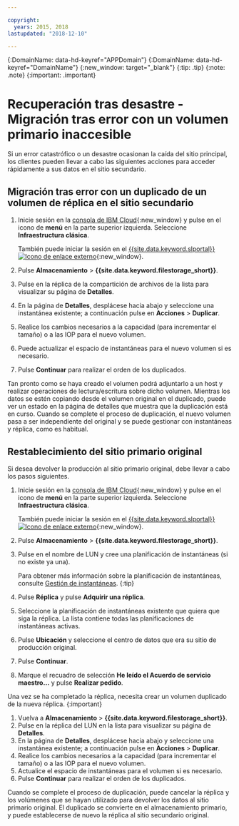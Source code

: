 ```yaml
---

copyright:
  years: 2015, 2018
lastupdated: "2018-12-10"

---
```

{:DomainName: data-hd-keyref="APPDomain"}
{:DomainName: data-hd-keyref="DomainName"}
{:new_window: target="_blank"}
{:tip: .tip}
{:note: .note}
{:important: .important}


# Recuperación tras desastre - Migración tras error con un volumen primario inaccesible

Si un error catastrófico o un desastre ocasionan la caída del sitio principal, los clientes pueden llevar a cabo las siguientes acciones para acceder rápidamente a sus datos en el sitio secundario.

## Migración tras error con un duplicado de un volumen de réplica en el sitio secundario

1. Inicie sesión en la [consola de IBM Cloud](https://console.bluemix.net/catalog/){:new_window} y pulse en el icono de **menú** en la parte superior izquierda. Seleccione **Infraestructura clásica**.

   También puede iniciar la sesión en el [{{site.data.keyword.slportal}} ![Icono de enlace externo](../../icons/launch-glyph.svg "Icono de enlace externo")](https://control.softlayer.com/){:new_window}.
2. Pulse **Almacenamiento** > **{{site.data.keyword.filestorage_short}}**.
3. Pulse en la réplica de la compartición de archivos de la lista para visualizar su página de **Detalles**.
4. En la página de **Detalles**, desplácese hacia abajo y seleccione una instantánea existente; a continuación pulse en **Acciones** > **Duplicar**.
5. Realice los cambios necesarios a la capacidad (para incrementar el tamaño) o a las IOP para el nuevo volumen.
6. Puede actualizar el espacio de instantáneas para el nuevo volumen si es necesario.
7. Pulse **Continuar** para realizar el orden de los duplicados.

Tan pronto como se haya creado el volumen podrá adjuntarlo a un host y realizar operaciones de lectura/escritura sobre dicho volumen. Mientras los datos se estén copiando desde el volumen original en el duplicado, puede ver un estado en la página de detalles que muestra que la duplicación está en curso. Cuando se complete el proceso de duplicación, el nuevo volumen pasa a ser independiente del original y se puede gestionar con instantáneas y réplica, como es habitual.

## Restablecimiento del sitio primario original

Si desea devolver la producción al sitio primario original, debe llevar a cabo los pasos siguientes.

1. Inicie sesión en la [consola de IBM Cloud](https://{DomainName}/catalog/){:new_window} y pulse en el icono de **menú** en la parte superior izquierda. Seleccione **Infraestructura clásica**.

   También puede iniciar la sesión en el [{{site.data.keyword.slportal}} ![Icono de enlace externo](../../icons/launch-glyph.svg "Icono de enlace externo")](https://control.softlayer.com/){:new_window}.
2. Pulse **Almacenamiento** > **{{site.data.keyword.filestorage_short}}**.
3. Pulse en el nombre de LUN y cree una planificación de instantáneas (si no existe ya una).

   Para obtener más información sobre la planificación de instantáneas, consulte [Gestión de instantáneas](working-with-snapshots.html#adding-a-snapshot-schedule).
   {:tip}
4. Pulse **Réplica** y pulse **Adquirir una réplica**.
5. Seleccione la planificación de instantáneas existente que quiera que siga la réplica. La lista contiene todas las planificaciones de instantáneas activas.
6. Pulse **Ubicación** y seleccione el centro de datos que era su sitio de producción original.
7. Pulse **Continuar**.
8. Marque el recuadro de selección **He leído el Acuerdo de servicio maestro…** y pulse **Realizar pedido**.

Una vez se ha completado la réplica, necesita crear un volumen duplicado de la nueva réplica.
{:important}

1. Vuelva a **Almacenamiento** > **{{site.data.keyword.filestorage_short}}**.
2. Pulse en la réplica del LUN en la lista para visualizar su página de **Detalles**.
3. En la página de **Detalles**, desplácese hacia abajo y seleccione una instantánea existente; a continuación pulse en **Acciones** > **Duplicar**.
4. Realice los cambios necesarios a la capacidad (para incrementar el tamaño) o a las IOP para el nuevo volumen.
5. Actualice el espacio de instantáneas para el volumen si es necesario.
6. Pulse **Continuar** para realizar el orden de los duplicados.

Cuando se complete el proceso de duplicación, puede cancelar la réplica y los volúmenes que se hayan utilizado para devolver los datos al sitio primario original. El duplicado se convierte en el almacenamiento primario, y puede establecerse de nuevo la réplica al sitio secundario original.
